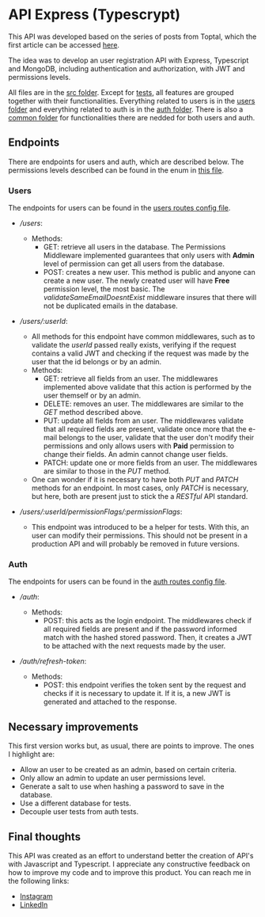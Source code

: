 # API Express (Typescrypt)

This API was developed based on the series of posts from Toptal, which the first
article can be accessed [here](https://www.toptal.com/express-js/nodejs-typescript-rest-api-pt-1).

The idea was to develop an user registration API with Express, Typescript and
MongoDB, including authentication and authorization, with JWT and permissions
levels.

All files are in the [src folder](src/). Except for [tests](src/tests), all
features are grouped together with their functionalities. Everything related to
users is in the [users folder](src/routes/users) and everything related to auth is in
the [auth folder](src/routes/auth). There is also a [common folder](src/routes/common)
for functionalities there are nedded for both users and auth.

## Endpoints

There are endpoints for users and auth, which are described below. The permissions
levels described can be found in the enum in [this file](src/routes/common/enums/common.permissionsFlags.enum.ts).

### Users

The endpoints for users can be found in the [users routes config file](src/routes/users/users.routes.config.ts).

- */users*:
  - Methods:
    - GET: retrieve all users in the database. The Permissions Middleware implemented
guarantees that only users with **Admin** level of permission can get all users from
the database.
    - POST: creates a new user. This method is public and anyone can create a new
user. The newly created user will have **Free** permission level, the most basic.
The *validateSameEmailDoesntExist* middleware insures that there will not be duplicated
emails in the database.

- */users/:userId*:
  - All methods for this endpoint have common middlewares, such as to validate the
*userId* passed really exists, verifying if the request contains a valid JWT and
checking if the request was made by the user that the id belongs or by an admin.
  - Methods:
    - GET: retrieve all fields from an user. The middlewares implemented above validate
that this action is performed by the user themself or by an admin.
    - DELETE: removes an user. The middlewares are similar to the *GET* method described
above.
    - PUT: update all fields from an user. The middlewares validate that all required
fields are present, validate once more that the e-mail belongs to the user, validate
that the user don't modify their permissions and only allows users with **Paid**
permission to change their fields. An admin cannot change user fields.
    - PATCH: update one or more fields from an user. The middlewares are similar to
those in the *PUT* method.
  - One can wonder if it is necessary to have both *PUT* and *PATCH* methods for an
endpoint. In most cases, only *PATCH* is necessary, but here, both are present just
to stick the a *RESTful* API standard.

- */users/:userId/permissionFlags/:permissionFlags*:
  - This endpoint was introduced to be a helper for tests. With this, an user can
modify their permissions. This should not be present in a production API and will
probably be removed in future versions.

### Auth

The endpoints for users can be found in the [auth routes config file](src/routes/auth/auth.routes.config.ts).

- */auth*:
  - Methods:
    - POST: this acts as the login endpoint. The middlewares check if all required
fields are present and if the password informed match with the hashed stored password.
Then, it creates a JWT to be attached with the next requests made by the user.

- */auth/refresh-token*:
  - Methods:
    - POST: this endpoint verifies the token sent by the request and checks if it is
necessary to update it. If it is, a new JWT is generated and attached to the response.

## Necessary improvements

This first version works but, as usual, there are points to improve. The ones I highlight
are:

- Allow an user to be created as an admin, based on certain criteria.
- Only allow an admin to update an user permissions level.
- Generate a salt to use when hashing a password to save in the database.
- Use a different database for tests.
- Decouple user tests from auth tests.

## Final thoughts

This API was created as an effort to understand better the creation of API's with
Javascript and Typescript. I appreciate any constructive feedback on how to improve
my code and to improve this product. You can reach me in the following links:

- [Instagram](https://www.instagram.com/brennercsferreira)
- [LinkedIn](https://www.linkedin.com/in/brennercsferreira)
